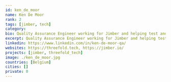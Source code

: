 ```yaml
---
id: ken_de_moor
name: Ken De Moor
rank: 2
tags: [jimber, tech]
category:
bio: Quality Assurance Engineer working for Jimber and helping test and organize threefold projects. QA Engineer fell in love with Threefold Because I like to work on new and exciting technologies that could change the world.
excerpt: Quality Assurance Engineer working for Jimber and helping test and organize threefold projects.
linkedin: https://www.linkedin.com/in/ken-de-moor-qa/
websites: https://threefold.tech, https://jimber.io/
projects: [jimber, threefold_tech]
image: ./ken_de_moor.jpg
countries: [Belgium]
cities: []
private: 0
---
```

